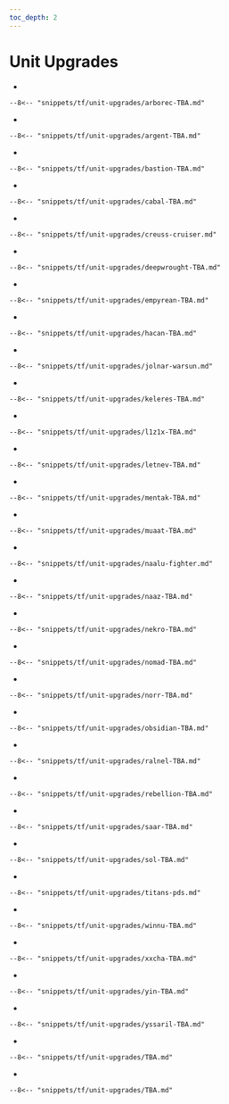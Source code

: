 ```yaml
---
toc_depth: 2
---
```


# Unit Upgrades

<div class="grid cards" markdown>

-   

    --8<-- "snippets/tf/unit-upgrades/arborec-TBA.md"

-   

    --8<-- "snippets/tf/unit-upgrades/argent-TBA.md"

-   

    --8<-- "snippets/tf/unit-upgrades/bastion-TBA.md"

-   

    --8<-- "snippets/tf/unit-upgrades/cabal-TBA.md"

-   

    --8<-- "snippets/tf/unit-upgrades/creuss-cruiser.md"

-   

    --8<-- "snippets/tf/unit-upgrades/deepwrought-TBA.md"

-   

    --8<-- "snippets/tf/unit-upgrades/empyrean-TBA.md"

-   

    --8<-- "snippets/tf/unit-upgrades/hacan-TBA.md"

-   

    --8<-- "snippets/tf/unit-upgrades/jolnar-warsun.md"

-   

    --8<-- "snippets/tf/unit-upgrades/keleres-TBA.md"

-   

    --8<-- "snippets/tf/unit-upgrades/l1z1x-TBA.md"

-   

    --8<-- "snippets/tf/unit-upgrades/letnev-TBA.md"

-   

    --8<-- "snippets/tf/unit-upgrades/mentak-TBA.md"

-   

    --8<-- "snippets/tf/unit-upgrades/muaat-TBA.md"

-   

    --8<-- "snippets/tf/unit-upgrades/naalu-fighter.md"

-   

    --8<-- "snippets/tf/unit-upgrades/naaz-TBA.md"

-   

    --8<-- "snippets/tf/unit-upgrades/nekro-TBA.md"

-   

    --8<-- "snippets/tf/unit-upgrades/nomad-TBA.md"

-   

    --8<-- "snippets/tf/unit-upgrades/norr-TBA.md"

-   

    --8<-- "snippets/tf/unit-upgrades/obsidian-TBA.md"

-   

    --8<-- "snippets/tf/unit-upgrades/ralnel-TBA.md"

-   

    --8<-- "snippets/tf/unit-upgrades/rebellion-TBA.md"

-   

    --8<-- "snippets/tf/unit-upgrades/saar-TBA.md"

-   

    --8<-- "snippets/tf/unit-upgrades/sol-TBA.md"

-   

    --8<-- "snippets/tf/unit-upgrades/titans-pds.md"

-   

    --8<-- "snippets/tf/unit-upgrades/winnu-TBA.md"

-   

    --8<-- "snippets/tf/unit-upgrades/xxcha-TBA.md"

-   

    --8<-- "snippets/tf/unit-upgrades/yin-TBA.md"

-   

    --8<-- "snippets/tf/unit-upgrades/yssaril-TBA.md"

-   

    --8<-- "snippets/tf/unit-upgrades/TBA.md"

-   

    --8<-- "snippets/tf/unit-upgrades/TBA.md"

</div>